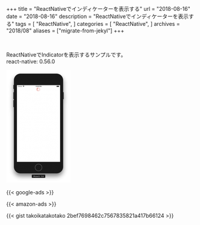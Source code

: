 +++
title = "ReactNativeでインディケーターを表示する"
url = "2018-08-16"
date = "2018-08-16"
description = "ReactNativeでインディケーターを表示する"
tags = [
    "ReactNative",
]
categories = [
  "ReactNative",
]
archives = "2018/08"
aliases = ["migrate-from-jekyl"]
+++

<br>

ReactNativeでIndicatorを表示するサンプルです。  
react-native: 0.56.0  

![alt](1.png)

<!-- Google Ads -->
{{< google-ads >}}

<!-- Amazon Ads -->
{{< amazon-ads >}}

{{< gist takoikatakotako 2bef7698462c7567835821a417b66124 >}}
